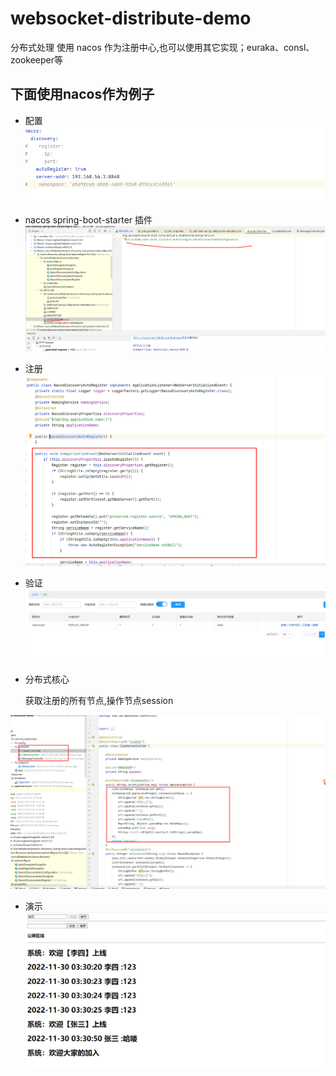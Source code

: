 # websocket-distribute-demo
 分布式处理 使用 nacos 作为注册中心,也可以使用其它实现；euraka、consl、zookeeper等

## 下面使用nacos作为例子
+ 配置
![img_2.png](doc/img_2.png)
+ nacos spring-boot-starter 插件
![img_3.png](doc/img_3.png)
+ 注册
![img_5.png](doc/img_5.png)
+ 验证
![img_4.png](doc/img_4.png)
+ 分布式核心
  
   获取注册的所有节点,操作节点session

![img_6.png](doc/img_6.png)
+ 演示
![img.png](doc/img.png)
